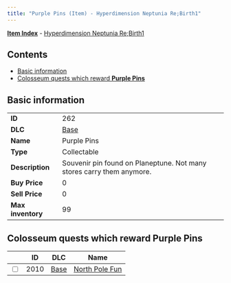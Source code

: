 ```yaml
---
title: "Purple Pins (Item) - Hyperdimension Neptunia Re;Birth1"
---
```


[**Item Index**](/neptunia/rb1/item/index.html) - [Hyperdimension Neptunia Re;Birth1](/neptunia/rb1)

## Contents

- [Basic information](#basic-information)
- [Colosseum quests which reward **Purple Pins**](#colosseum-quests-which-reward-purple-pins)

## Basic information

|   |   |
| -- | -- |
| **ID** | 262 |
| **DLC** | [Base](/neptunia/rb1/dlc/1-base.html) |
| **Name** | Purple Pins |
| **Type** | Collectable |
| **Description** | Souvenir pin found on Planeptune. Not many stores carry them anymore. |
| **Buy Price** | 0 |
| **Sell Price** | 0 |
| **Max inventory** | 99 |

## Colosseum quests which reward **Purple Pins**

|    | ID | DLC | Name |
| -- | -- | --- | ---- |
| <input type="checkbox" id="rb1-colosseum-1-2010" class="trackbox" /> | 2010 | [Base](/neptunia/rb1/dlc/1-base.html) | [North Pole Fun](/neptunia/rb1/colosseum/1-2010-north-pole-fun.html) |